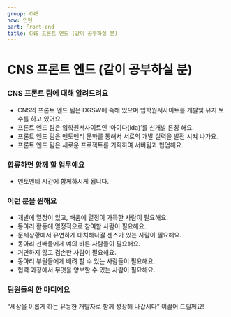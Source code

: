 ```yaml
---
group: CNS
how: 인턴
part: Front-end
title: CNS 프론트 엔드 (같이 공부하실 분)
---
```



# CNS 프론트 엔드 (같이 공부하실 분)

### CNS 프론트 팀에 대해 알려드려요

- CNS의 프론트 엔드 팀은 DGSW에 속해 있으며 입학원서사이트를 개발및 유지 보수를 하고 있어요.
- 프론트 엔드 팀은 입학원서사이트인 ‘아이다(ida)’를 신개발 론칭 해요.
- 프론트 엔드 팀은 멘토멘티 문화를 통해서 서로의 개발 실력을 발전 시켜 나가요.
- 프론트 엔드 팀은 새로운 프로젝트를 기획하여 서버팀과 협업해요.

### 합류하면 함께 할 업무에요

- 멘토멘티 시간에 함께하시게 됩니다.

### 이런 분을 원해요

- 개발에 열정이 있고, 배움에 열정이 가득한 사람이 필요해요.
- 동아리 활동에 열정적으로 참여할 사람이 필요해요.
- 문제상황에서 유연하게 대처해나갈 센스가 있는 사람이 필요해요.
- 동아리 선배들에게 예의 바른 사람들이 필요해요.
- 거만하지 않고 겸손한 사람이 필요해요.
- 동아리 부원들에게 배려 할 수 있는 사람들이 필요해요.
- 협력 과정에서 무엇을 양보할 수 있는 사람이 필요해요.

### 팀원들의 한 마디에요

“세상을 이롭게 하는 유능한 개발자로 함께 성장해 나갑시다” 이끌어 드릴께요!